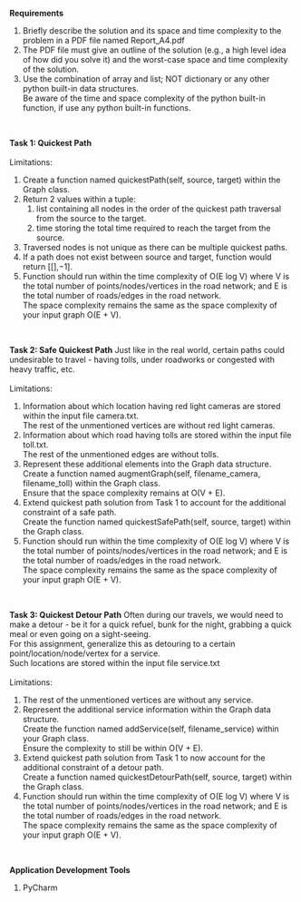 **Requirements**
1. Briefly describe the solution and its space and time complexity to the problem in 
a PDF file named Report_A4.pdf
2. The PDF file must give an outline of the solution (e.g., a high level idea of how did you 
solve it) and the worst-case space and time complexity of the solution.
3. Use the combination of array and list; NOT dictionary or any other python built-in data 
structures.
<br />Be aware of the time and space complexity of the python built-in function, if use any
python built-in functions.

<br />

**Task 1: Quickest Path**
<br /><br />Limitations:
1. Create a function named quickestPath(self, source, target) within the Graph class.
2. Return 2 values within a tuple:
    1) list containing all nodes in the order of the quickest path traversal from the source to 
    the target.
    2) time storing the total time required to reach the target from the source.
3. Traversed nodes is not unique as there can be multiple quickest paths.
4. If a path does not exist between source and target, function would return [[],−1].
5. Function should run within the time complexity of O(E log V) where V is the total number of 
points/nodes/vertices in the road network; and E is the total number of roads/edges in the road 
network. 
<br />The space complexity remains the same as the space complexity of your input graph O(E + V).

<br />

**Task 2: Safe Quickest Path**
Just like in the real world, certain paths could undesirable to travel - having tolls, under
roadworks or congested with heavy traffic, etc.
<br /><br />Limitations:
1. Information about which location having red light cameras are stored within the input file 
camera.txt.
<br />The rest of the unmentioned vertices are without red light cameras.
2. Information about which road having tolls are stored within the input file toll.txt.
<br />The rest of the unmentioned edges are without tolls.
3.  Represent these additional elements into the Graph data structure. 
<br />Create a function named augmentGraph(self, filename_camera, filename_toll) within the Graph class.
<br />Ensure that the space complexity remains at O(V + E).
5. Extend quickest path solution from Task 1 to account for the additional constraint of a safe path.
<br /> Create the function named quickestSafePath(self, source, target) within the Graph class.
6. Function should run within the time complexity of O(E log V) where V is the total number of 
points/nodes/vertices in the road network; and E is the total number of roads/edges in the road 
network. 
<br />The space complexity remains the same as the space complexity of your input graph O(E + V).

<br />

**Task 3: Quickest Detour Path**
Often during our travels, we would need to make a detour - be it for a quick refuel, bunk for the 
night, grabbing a quick meal or even going on a sight-seeing. 
<br />For this assignment, generalize this as detouring to a certain point/location/node/vertex 
for a service. 
<br />Such locations are stored within the input file service.txt
<br /><br />Limitations:
1. The rest of the unmentioned vertices are without any service.
2. Represent the additional service information within the Graph data structure.
<br />Create the function named addService(self, filename_service) within your Graph class.
<br />Ensure the complexity to still be within O(V + E).
3. Extend quickest path solution from Task 1 to now account for the additional constraint of a 
detour path.
<br />Create a function named quickestDetourPath(self, source, target) within the Graph class.
4. Function should run within the time complexity of O(E log V) where V is the total number of 
points/nodes/vertices in the road network; and E is the total number of roads/edges in the road 
network. 
<br />The space complexity remains the same as the space complexity of your input graph O(E + V).

<br />

**Application Development Tools**
1. PyCharm
